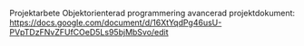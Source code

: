 Projektarbete Objektorienterad programmering avancerad
projektdokument:
https://docs.google.com/document/d/16XtYqdPg46usU-PVpTDzFNvZFUfCOeD5Ls95bjMbSvo/edit
